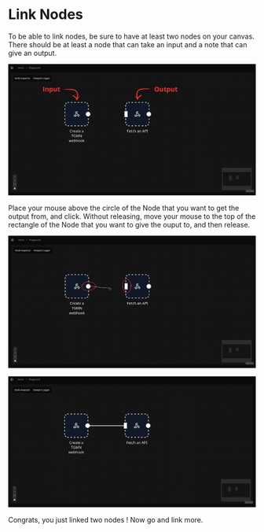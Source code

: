 
# Link Nodes

To be able to link nodes, be sure to have at least two nodes on your canvas. There should be at least a node that can take an input and a note that can give an output.

![Input and Output node](../images/Link_nodes_1.png)

Place your mouse above the circle of the Node that you want to get the output from, and click. Without releasing, move your mouse to the top of the rectangle of the Node that you want to give the ouput to, and then release.

![Input and Output node](../images/Link_nodes_2.png)

![Input and Output node](../images/Link_nodes_3.png)

Congrats, you just linked two nodes ! Now go and link more.
